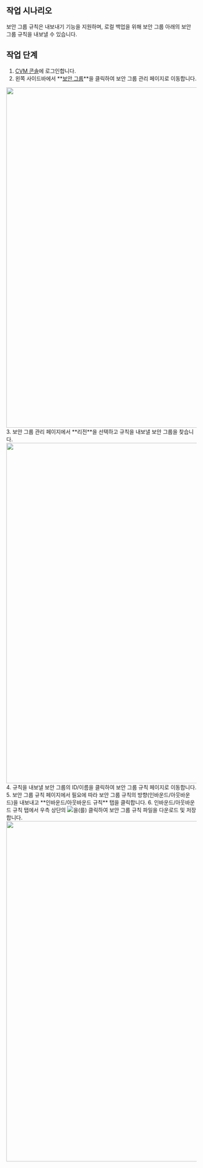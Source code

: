 ## 작업 시나리오

보안 그룹 규칙은 내보내기 기능을 지원하며, 로컬 백업을 위해 보안 그룹 아래의 보안 그룹 규칙을 내보낼 수 있습니다.

## 작업 단계

1. [CVM 콘솔](https://console.cloud.tencent.com/cvm/index)에 로그인합니다.
2. 왼쪽 사이드바에서 **[보안 그룹](https://console.cloud.tencent.com/cvm/securitygroup)**을 클릭하여 보안 그룹 관리 페이지로 이동합니다.
<img style="width:900px; max-width: inherit;" src="https://staticintl.cloudcachetci.com/yehe/backend-news/VPh6947_%E4%BC%81%E4%B8%9A%E5%BE%AE%E4%BF%A1%E6%88%AA%E5%9B%BE_20230421161445.png" />
3. 보안 그룹 관리 페이지에서 **리전**을 선택하고 규칙을 내보낼 보안 그룹을 찾습니다.
<img style="width:900px; max-width: inherit;" src="https://staticintl.cloudcachetci.com/yehe/backend-news/mm9C007_%E4%BC%81%E4%B8%9A%E5%BE%AE%E4%BF%A1%E6%88%AA%E5%9B%BE_20230421161607.png" />
4. 규칙을 내보낼 보안 그룹의 ID/이름을 클릭하여 보안 그룹 규칙 페이지로 이동합니다.
5. 보안 그룹 규칙 페이지에서 필요에 따라 보안 그룹 규칙의 방향(인바운드/아웃바운드)을 내보내고 **인바운드/아웃바운드 규칙** 탭을 클릭합니다.
6. 인바운드/아웃바운드 규칙 탭에서 우측 상단의 <img src="https://main.qcloudimg.com/raw/cea73c3a873320c8451955ce1073683d.png"></img>을(를) 클릭하여 보안 그룹 규칙 파일을 다운로드 및 저장합니다.
<img style="width:900px; max-width: inherit;" src="https://staticintl.cloudcachetci.com/yehe/backend-news/KBg6345_%E4%BC%81%E4%B8%9A%E5%BE%AE%E4%BF%A1%E6%88%AA%E5%9B%BE_20230421161955.png" />


